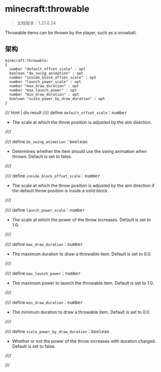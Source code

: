 # minecraft:throwable

> 文档版本：1.21.0.24

Throwable items can be thrown by the player, such as a snowball.

## 架构

```mcschema
minecraft:throwable:
{
  number "default_offset_scale" : opt
  boolean "do_swing_animation" : opt
  number "inside_block_offset_scale" : opt
  number "launch_power_scale" : opt
  number "max_draw_duration" : opt
  number "max_launch_power" : opt
  number "min_draw_duration" : opt
  boolean "scale_power_by_draw_duration" : opt
}

```

/// html | div.result
//// define
`default_offset_scale`：<samp>number</samp>

- The scale at which the throw position is adjusted by the aim direction.


////


//// define
`do_swing_animation`：<samp>boolean</samp>

- Determines whether the item should use the swing animation when thrown. Default is set to false.


////


//// define
`inside_block_offset_scale`：<samp>number</samp>

- The scale at which the throw position is adjusted by the aim direction if the default throw position is inside a solid block.


////


//// define
`launch_power_scale`：<samp>number</samp>

- The scale at which the power of the throw increases. Default is set to 1.0.


////


//// define
`max_draw_duration`：<samp>number</samp>

- The maximum duration to draw a throwable item. Default is set to 0.0.


////


//// define
`max_launch_power`：<samp>number</samp>

- The maximum power to launch the throwable item. Default is set to 1.0.


////


//// define
`min_draw_duration`：<samp>number</samp>

- The minimum duration to draw a throwable item. Default is set to 0.0.


////


//// define
`scale_power_by_draw_duration`：<samp>boolean</samp>

- Whether or not the power of the throw increases with duration charged. Default is set to false.


////


///

